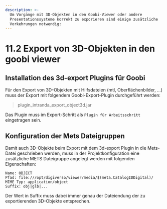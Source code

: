 ```yaml
---
description: >-
  Um Vorgänge mit 3D-Objekten in den Goobi-Viewer oder andere
  Presentationssysteme korrekt zu exporieren sind einige zusätzliche
  Vorkehrungen notwendig:
---
```


# 11.2 Export von 3D-Objekten in den goobi viewer

## Installation des 3d-export Plugins für Goobi

Für den Export von 3D-Objekten mit Hilfsdateien \(mtl, Oberflächenbilder, ...\) muss der Export mit folgendem Goobi-Export-Plugin durchgeführt werden:

> plugin\_intranda\_export\_object3d.jar

Das Plugin muss im Export-Schritt als `Plugin für Arbeitsschritt` eingetragen sein.

## Konfiguration der Mets Dateigruppen

Damit auch 3D-Objekte beim Export mit dem 3d-export Plugin in die Mets-Datei geschrieben werden, muss in der Projektkonfiguration eine zusätzliche METS Dateigruppe angelegt werden mit folgenden Eigenschaften:

```text
Name: OBJECT
Pfad: file:///opt/digiverso/viewer/media/$(meta.CatalogIDDigital)/
MIME Typ: application/object
Suffix: obj|glb|...
```

Der Wert in Suffix muss dabei immer genau der Dateiendung der zu exportierenden 3D-Objekte entsprechen.

